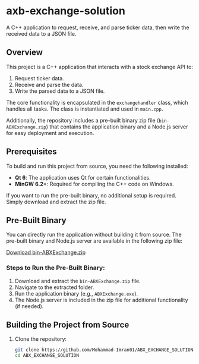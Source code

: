 # axb-exchange-solution

A C++ application to request, receive, and parse ticker data, then write the received data to a JSON file.

## Overview

This project is a C++ application that interacts with a stock exchange API to:
1. Request ticker data.
2. Receive and parse the data.
3. Write the parsed data to a JSON file.

The core functionality is encapsulated in the `exchangehandler` class, which handles all tasks. The class is instantiated and used in `main.cpp`.

Additionally, the repository includes a pre-built binary zip file (`bin-ABXExchange.zip`) that contains the application binary and a Node.js server for easy deployment and execution.

## Prerequisites

To build and run this project from source, you need the following installed:

- **Qt 6**: The application uses Qt for certain functionalities.
- **MinGW 6.2+**: Required for compiling the C++ code on Windows.

If you want to run the pre-built binary, no additional setup is required. Simply download and extract the zip file.

## Pre-Built Binary

You can directly run the application without building it from source. The pre-built binary and Node.js server are available in the following zip file:

[Download bin-ABXExchange.zip](https://github.com/Mohammad-Imran01/ABX_EXCHANGE_SOLUTION/blob/master/bin-ABXExchange.zip)

### Steps to Run the Pre-Built Binary:
1. Download and extract the `bin-ABXExchange.zip` file.
2. Navigate to the extracted folder.
3. Run the application binary (e.g., `ABXExchange.exe`).
4. The Node.js server is included in the zip file for additional functionality (if needed).

## Building the Project from Source

1. Clone the repository:
   ```bash
   git clone https://github.com/Mohammad-Imran01/ABX_EXCHANGE_SOLUTION.git
   cd ABX_EXCHANGE_SOLUTION
